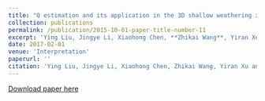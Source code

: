```yaml
---
title: "Q estimation and its application in the 3D shallow weathering zone"
collection: publications
permalink: /publication/2015-10-01-paper-title-number-11
excerpt: 'Ying Liu, Jingye Li, Xiaohong Chen, **Zhikai Wang**, Yiran Xu and Benfeng Wang'
date: 2017-02-01
venue: 'Interpretation'
paperurl: ''
citation: 'Ying Liu, Jingye Li, Xiaohong Chen, Zhikai Wang, Yiran Xu and Benfeng Wang (2019). &quot;Q estimation and its application in the 3D shallow weathering zone&quot; <i>, Interpretation</i>, 5(1), SC29-SC38.'
---
```

[Download paper here](https://library.seg.org/doi/10.1190/INT-2016-0047.1)
